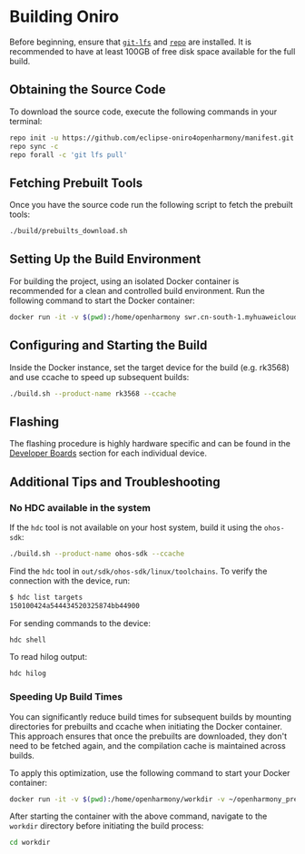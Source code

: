 # Building Oniro

Before beginning, ensure that [`git-lfs`](https://docs.github.com/en/repositories/working-with-files/managing-large-files/installing-git-large-file-storage) and [`repo`](https://gerrit.googlesource.com/git-repo) are installed. It is recommended to have at least 100GB of free disk space available for the full build.

## Obtaining the Source Code

To download the source code, execute the following commands in your terminal:

```bash
repo init -u https://github.com/eclipse-oniro4openharmony/manifest.git -b OpenHarmony-5.0.2-Release -m oniro.xml --no-repo-verify
repo sync -c
repo forall -c 'git lfs pull'
```

## Fetching Prebuilt Tools

Once you have the source code run the following script to fetch the prebuilt tools:

```bash
./build/prebuilts_download.sh
```

## Setting Up the Build Environment

For building the project, using an isolated Docker container is recommended for a clean and controlled build environment. Run the following command to start the Docker container:

```bash
docker run -it -v $(pwd):/home/openharmony swr.cn-south-1.myhuaweicloud.com/openharmony-docker/docker_oh_standard:3.2

```

## Configuring and Starting the Build

Inside the Docker instance, set the target device for the build (e.g. rk3568)
and use ccache to speed up subsequent builds:

```bash
./build.sh --product-name rk3568 --ccache
```

## Flashing

The flashing procedure is highly hardware specific and can be found in the
[Developer Boards](developer-boards/index.md) section for each individual device.

## Additional Tips and Troubleshooting

### No HDC available in the system

If the `hdc` tool is not available on your host system, build it using the `ohos-sdk`:

```bash
./build.sh --product-name ohos-sdk --ccache
```

Find the `hdc` tool in `out/sdk/ohos-sdk/linux/toolchains`. To verify the connection with the device, run:

```bash
$ hdc list targets
150100424a544434520325874bb44900
```

For sending commands to the device:

```bash
hdc shell
```

To read hilog output:

```bash
hdc hilog
```

### Speeding Up Build Times

You can significantly reduce build times for subsequent builds by mounting directories for prebuilts and ccache when initiating the Docker container. This approach ensures that once the prebuilts are downloaded, they don't need to be fetched again, and the compilation cache is maintained across builds.

To apply this optimization, use the following command to start your Docker container:

```bash
docker run -it -v $(pwd):/home/openharmony/workdir -v ~/openharmony_prebuilts:/home/openharmony/openharmony_prebuilts -v ~/.ccache:/root/.ccache swr.cn-south-1.myhuaweicloud.com/openharmony-docker/docker_oh_standard:3.2
```

After starting the container with the above command, navigate to the `workdir` directory before initiating the build process:

```bash
cd workdir
```